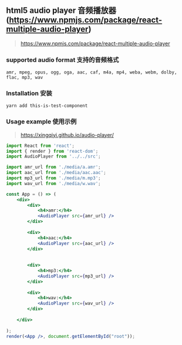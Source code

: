 


## html5 audio player 音频播放器(https://www.npmjs.com/package/react-multiple-audio-player)
> https://www.npmjs.com/package/react-multiple-audio-player

### supported audio format 支持的音频格式

`amr, mpeg, opus, ogg, oga, aac, caf, m4a, mp4, weba, webm, dolby, flac, mp3, wav` 

### Installation 安装

`yarn add this-is-test-component` 

### Usage example 使用示例

> https://xingqiyi.github.io/audio-player/

``` jsx
import React from 'react';
import { render } from 'react-dom';
import AudioPlayer from '../../src';

import amr_url from './media/a.amr';
import aac_url from './media/aac.aac';
import mp3_url from './media/m.mp3';
import wav_url from './media/w.wav';

const App = () => (
    <div>
        <div>
            <h4>amr:</h4>
            <AudioPlayer src={amr_url} />
        </div>
    
        <div>
            <h4>aac:</h4>
            <AudioPlayer src={aac_url} />
        </div>
    
    
        <div>
            <h4>mp3:</h4>
            <AudioPlayer src={mp3_url} />
        </div>
    
        <div>
            <h4>wav:</h4>
            <AudioPlayer src={wav_url} />
        </div>
    
    </div>
    
);
render(<App />, document.getElementById("root"));
```

